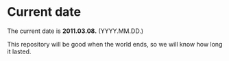 # Current date

The current date is **2011.03.08.** (YYYY.MM.DD.)

This repository will be good when the world ends, so we will know how long it lasted.